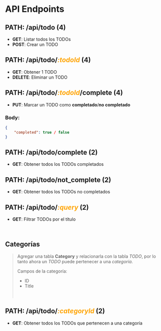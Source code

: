 # API Endpoints

## PATH: /api/todo (4)
- **GET**: Listar todos los TODOs
- **POST**: Crear un TODO

## PATH: /api/todo/<em><span style="color:orange">:todoId</span></em> (4)
- **GET**: Obtener 1 TODO
- **DELETE**: Eliminar un TODO

## PATH: /api/todo/<em><span style="color:orange">:todoId</span></em>/complete (4)
- **PUT**: Marcar un TODO como **completado**/**no completado**

### Body:
```json
{
    "completed": true / false
}
```

## PATH: /api/todo/complete (2)
- **GET**: Obtener todos los TODOs completados

## PATH: /api/todo/not_complete (2)
- **GET**: Obtener todos los TODOs no completados

## PATH: /api/todo/<em><span style="color:orange">:query</span></em> (2)
- **GET**: Filtrar TODOs por el título

<br>

## Categorías

> Agregar una tabla **Category** y relacionarla con la tabla *TODO*, por lo tanto ahora un *TODO* puede pertenecer a una *categoría*.
> 
> Campos de la categoría:
> - ID
> - Title
> 
> &nbsp;

## PATH: /api/todo/<em><span style="color:orange">:categoryId</span></em> (2)
- **GET**: Obtener todos los TODOs que pertenecen a una categoría
